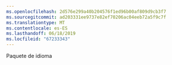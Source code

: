 ```yaml
---
ms.openlocfilehash: 2d576e299a40b204576f1ed96b00af809d9cb3f7
ms.sourcegitcommit: ad203331ee9737e82ef70206ac04eeb72a5f9c7f
ms.translationtype: MT
ms.contentlocale: es-ES
ms.lasthandoff: 06/18/2019
ms.locfileid: "67233343"
---
```

Paquete de idioma